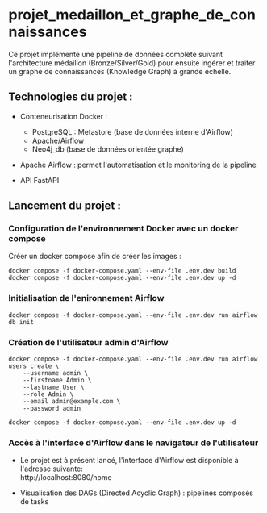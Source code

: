# projet_medaillon_et_graphe_de_connaissances

Ce projet implémente une pipeline de données complète suivant l'architecture médaillon (Bronze/Silver/Gold) pour ensuite ingérer et traiter un graphe de connaissances (Knowledge Graph) à grande échelle.



## Technologies du projet :

- Conteneurisation Docker :
    - PostgreSQL : Metastore (base de données interne d'Airflow)
    - Apache/Airflow
    - Neo4j_db (base de données orientée graphe)

- Apache Airflow : permet l'automatisation et le monitoring de la pipeline
- API FastAPI



## Lancement du projet :

### Configuration de l'environnement Docker avec un docker compose

Créer un docker compose afin de créer les images :
```
docker compose -f docker-compose.yaml --env-file .env.dev build
docker compose -f docker-compose.yaml --env-file .env.dev up -d
```

### Initialisation de l'enironnement Airflow

```
docker compose -f docker-compose.yaml --env-file .env.dev run airflow db init
```

### Création de l'utilisateur admin d'Airflow

```
docker compose -f docker-compose.yaml --env-file .env.dev run airflow users create \
    --username admin \
    --firstname Admin \
    --lastname User \
    --role Admin \
    --email admin@example.com \
    --password admin

docker compose -f docker-compose.yaml --env-file .env.dev up -d
```

### Accès à l'interface d'Airflow dans le navigateur de l'utilisateur

- Le projet est à présent lancé, l'interface d'Airflow est disponible à l'adresse suivante: \
http://localhost:8080/home

- Visualisation des DAGs (Directed Acyclic Graph) : pipelines composés de tasks
